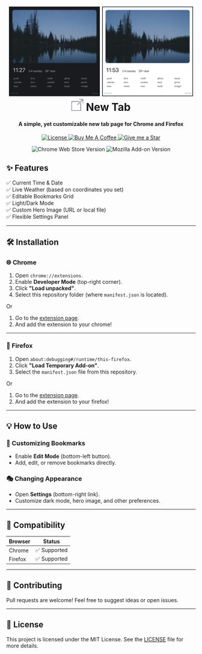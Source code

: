 <h1 align="center">
    <br>
    <img width="48%" src="./public/demo.png" alt="Demo Image"/>
    <img width="48%" src="./public/demo-light.png" alt="Demo Image"/>
    <br>
    <img src="./icons/icon-32.png" alt="Extension Icon"/>
    New Tab
    <br>
</h1>

<h4 align="center">A simple, yet customizable new tab page for Chrome and Firefox</h4>

<p align="center">
<a href="./LICENSE">
    <img src="https://img.shields.io/badge/License-MIT-brightgreen.svg"
    alt="License">
</a>
<a href="https://www.buymeacoffee.com/gabrielzschmitz" target="_blank">
<img src="https://www.buymeacoffee.com/assets/img/custom_images/orange_img.png"
    alt="Buy Me A Coffee" style="height: 20px !important;width: 87px;">
</a>
<a href="https://github.com/gabrielzschmitz/NewTab"><img src="https://img.shields.io/github/stars/gabrielzschmitz/NewTab?style=social"
alt="Give me a Star">
</a>
</p>

<p align="center">
<img src="https://img.shields.io/chrome-web-store/v/nighhjpfiampencdhknmonmgcmfegghj" alt="Chrome Web Store Version">
<img src="https://img.shields.io/amo/v/new-tab-by-gabrielzschmitz" alt="Mozilla Add-on Version">
</p>

## ✨ Features

✅ Current Time & Date  
✅ Live Weather (based on coordinates you set)  
✅ Editable Bookmarks Grid  
✅ Light/Dark Mode  
✅ Custom Hero Image (URL or local file)  
✅ Flexible Settings Panel  

---

## 🛠️ Installation

### 🌐 Chrome

1. Open `chrome://extensions`.
2. Enable **Developer Mode** (top-right corner).
3. Click **"Load unpacked"**.
4. Select this repository folder (where `manifest.json` is located).

Or

1. Go to the [extension page](https://chromewebstore.google.com/detail/nighhjpfiampencdhknmonmgcmfegghj?utm_source=item-share-cb).
2. And add the extension to your chrome!

---

### 🦊 Firefox

1. Open `about:debugging#/runtime/this-firefox`.
2. Click **"Load Temporary Add-on"**.
3. Select the `manifest.json` file from this repository.

Or

1. Go to the [extension page](https://addons.mozilla.org/pt-BR/firefox/addon/new-tab-by-gabrielzschmitz).
2. And add the extension to your firefox!

---

## 💡 How to Use

### 🔖 Customizing Bookmarks
- Enable **Edit Mode** (bottom-left button).
- Add, edit, or remove bookmarks directly.

### 🎭 Changing Appearance
- Open **Settings** (bottom-right link).
- Customize dark mode, hero image, and other preferences.

---

## 🔗 Compatibility

| Browser | Status       |
|---------|--------------|
| Chrome  | ✅ Supported |
| Firefox | ✅ Supported |

---

## 🤝 Contributing

Pull requests are welcome! Feel free to suggest ideas or open issues.

---

## 📑 License

This project is licensed under the MIT License. See the [LICENSE](./LICENSE)
file for more details.
